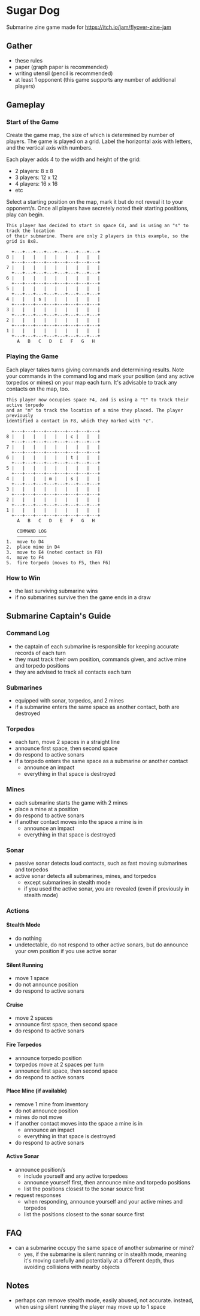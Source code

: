 # Sugar Dog
Submarine zine game made for https://itch.io/jam/flyover-zine-jam

## Gather

- these rules
- paper (graph paper is recommended)
- writing utensil (pencil is recommended)
- at least 1 opponent (this game supports any number of additional players)

## Gameplay

### Start of the Game

Create the game map, the size of which is determined by number of players. The game is played on a grid. Label the horizontal axis with letters, and the vertical axis with numbers.

Each player adds 4 to the width and height of the grid:
- 2 players: 8 x 8
- 3 players: 12 x 12
- 4 players: 16 x 16
- etc

Select a starting position on the map, mark it but do not reveal it to your opponent/s. Once all players have secretely noted their starting positions, play can begin.

```
This player has decided to start in space C4, and is using an "s" to track the location
of their submarine. There are only 2 players in this example, so the grid is 8x8.

  +---+---+---+---+---+---+---+---+
8 |   |   |   |   |   |   |   |   |
  +---+---+---+---+---+---+---+---+
7 |   |   |   |   |   |   |   |   |
  +---+---+---+---+---+---+---+---+
6 |   |   |   |   |   |   |   |   |
  +---+---+---+---+---+---+---+---+
5 |   |   |   |   |   |   |   |   |
  +---+---+---+---+---+---+---+---+
4 |   |   | s |   |   |   |   |   |
  +---+---+---+---+---+---+---+---+
3 |   |   |   |   |   |   |   |   |
  +---+---+---+---+---+---+---+---+
2 |   |   |   |   |   |   |   |   |
  +---+---+---+---+---+---+---+---+
1 |   |   |   |   |   |   |   |   |
  +---+---+---+---+---+---+---+---+
    A   B   C   D   E   F   G   H
```

### Playing the Game

Each player takes turns giving commands and determining results. Note your commands in the command log and mark your position (and any active torpedos or mines) on your map each turn. It's advisable to track any contacts on the map, too.

```
This player now occupies space F4, and is using a "t" to track their active torpedo
and an "m" to track the location of a mine they placed. The player previously
identified a contact in F8, which they marked with "c".

  +---+---+---+---+---+---+---+---+
8 |   |   |   |   |   | c |   |   |
  +---+---+---+---+---+---+---+---+
7 |   |   |   |   |   |   |   |   |
  +---+---+---+---+---+---+---+---+
6 |   |   |   |   |   | t |   |   |
  +---+---+---+---+---+---+---+---+
5 |   |   |   |   |   |   |   |   |
  +---+---+---+---+---+---+---+---+
4 |   |   |   | m |   | s |   |   |
  +---+---+---+---+---+---+---+---+
3 |   |   |   |   |   |   |   |   |
  +---+---+---+---+---+---+---+---+
2 |   |   |   |   |   |   |   |   |
  +---+---+---+---+---+---+---+---+
1 |   |   |   |   |   |   |   |   |
  +---+---+---+---+---+---+---+---+
    A   B   C   D   E   F   G   H

    COMMAND LOG
    –––––––––––
1.  move to D4
2.  place mine in D4
3.  move to E4 (noted contact in F8)
4.  move to F4
5.  fire torpedo (moves to F5, then F6)
```

### How to Win

- the last surviving submarine wins
- if no submarines survive then the game ends in a draw

## Submarine Captain's Guide

### Command Log

- the captain of each submarine is responsible for keeping accurate records of each turn
- they must track their own position, commands given, and active mine and torpedo positions
- they are advised to track all contacts each turn

### Submarines

- equipped with sonar, torpedos, and 2 mines
- if a submarine enters the same space as another contact, both are destroyed

### Torpedos

- each turn, move 2 spaces in a straight line
- announce first space, then second space
- do respond to active sonars
- if a torpedo enters the same space as a submarine or another contact
  - announce an impact
  - everything in that space is destroyed

### Mines

- each submarine starts the game with 2 mines
- place a mine at a position
- do respond to active sonars
- if another contact moves into the space a mine is in
  - announce an impact
  - everything in that space is destroyed

### Sonar

- passive sonar detects loud contacts, such as fast moving submarines and torpedos
- active sonar detects all submarines, mines, and torpedos
  - except submarines in stealth mode
  - if you used the active sonar, you are revealed (even if previously in stealth mode)

### Actions

#### Stealth Mode

- do nothing
- undetectable, do not respond to other active sonars, but do announce your own position if you use active sonar

#### Silent Running

- move 1 space
- do not announce position
- do respond to active sonars

#### Cruise

- move 2 spaces
- announce first space, then second space
- do respond to active sonars

#### Fire Torpedos

- announce torpedo position
- torpedos move at 2 spaces per turn
- announce first space, then second space
- do respond to active sonars

#### Place Mine (if available)

- remove 1 mine from inventory
- do not announce position
- mines do not move
- if another contact moves into the space a mine is in
    - announce an impact
    - everything in that space is destroyed
- do respond to active sonars

#### Active Sonar

- announce position/s
    - include yourself and any active torpedoes
    - announce yourself first, then announce mine and torpedo positions
    - list the positions closest to the sonar source first
- request responses
    - when responding, announce yourself and your active mines and torpedos
    - list the positions closest to the sonar source first

## FAQ

- can a submarine occupy the same space of another submarine or mine?
  - yes, if the submarine is silent running or in stealth mode, meaning it's moving carefully and potentially at a different depth, thus avoiding collisions with nearby objects

## Notes

- perhaps can remove stealth mode, easily abused, not accurate. instead, when using silent running the player may move up to 1 space
